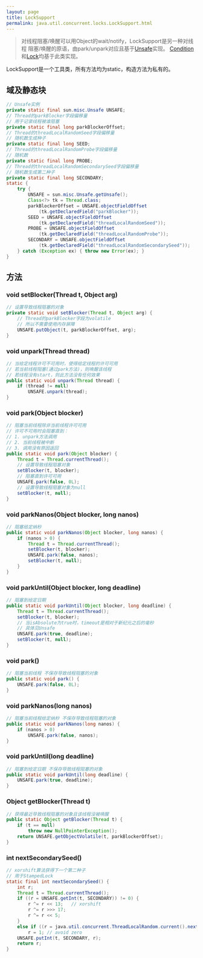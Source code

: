 ```yaml
---
layout: page
title: LockSupport
permalink: java.util.concurrent.locks.LockSupport.html
---
```


> 对线程阻塞/唤醒可以用Object的wait/notify，LockSupport是另一种对线程
> 阻塞/唤醒的原语，由park/unpark对应且基于[Unsafe](content/sun/misc/Unsafe.md)实现。
> [Condition](Condition.md)和[Lock](Lock.md)均基于此类实现。

LockSupport是一个工具类，所有方法均为static，构造方法为私有的。  

## 域及静态块
```java
// Unsafe实例
private static final sun.misc.Unsafe UNSAFE;
// Thread的parkBlocker字段偏移量
// 用于记录线程被谁阻塞
private static final long parkBlockerOffset;
// Thread的threadLocalRandomSeed字段偏移量
// 随机数生成种子
private static final long SEED;
// Thread的threadLocalRandomProbe字段偏移量
// 随机数
private static final long PROBE;
// Thread的threadLocalRandomSecondarySeed字段偏移量
// 随机数生成第二种子
private static final long SECONDARY;
static {
    try {
        UNSAFE = sun.misc.Unsafe.getUnsafe();
        Class<?> tk = Thread.class;
        parkBlockerOffset = UNSAFE.objectFieldOffset
            (tk.getDeclaredField("parkBlocker"));
        SEED = UNSAFE.objectFieldOffset
            (tk.getDeclaredField("threadLocalRandomSeed"));
        PROBE = UNSAFE.objectFieldOffset
            (tk.getDeclaredField("threadLocalRandomProbe"));
        SECONDARY = UNSAFE.objectFieldOffset
            (tk.getDeclaredField("threadLocalRandomSecondarySeed"));
    } catch (Exception ex) { throw new Error(ex); }
}
```

## 方法
### void setBlocker(Thread t, Object arg)
```java
// 设置导致线程阻塞的对象
private static void setBlocker(Thread t, Object arg) {
    // Thread的parkBlocker字段为volatile
    // 所以不需要使用内存屏障
    UNSAFE.putObject(t, parkBlockerOffset, arg);
}
```

### void unpark(Thread thread)
```java
// 当给定线程许可不可用时，使得给定线程的许可可用
// 若当前线程阻塞(通过park方法)，则唤醒该线程
// 若线程没有start，则此方法没有任何效果
public static void unpark(Thread thread) {
    if (thread != null)
        UNSAFE.unpark(thread);
}
```

### void park(Object blocker)
```java
// 阻塞当前线程除非当前线程许可可用
// 许可不可用时会阻塞直到：
// 1. unpark方法调用
// 2. 当前线程被中断
// 3. 调用没有原因返回
public static void park(Object blocker) {
    Thread t = Thread.currentThread();
    // 设置导致线程阻塞对象
    setBlocker(t, blocker);
    // 阻塞直到许可可用
    UNSAFE.park(false, 0L);
    // 设置导致线程阻塞对象为null
    setBlocker(t, null);
}
```

### void parkNanos(Object blocker, long nanos)
```java
// 阻塞给定纳秒
public static void parkNanos(Object blocker, long nanos) {
    if (nanos > 0) {
        Thread t = Thread.currentThread();
        setBlocker(t, blocker);
        UNSAFE.park(false, nanos);
        setBlocker(t, null);
    }
}
```

### void parkUntil(Object blocker, long deadline)
```java
// 阻塞到给定日期
public static void parkUntil(Object blocker, long deadline) {
    Thread t = Thread.currentThread();
    setBlocker(t, blocker);
    // 当isAbsolute为true时，timeout是相对于新纪元之后的毫秒
    // 具体见Unsafe
    UNSAFE.park(true, deadline);
    setBlocker(t, null);
}
```

### void park()
```java
// 阻塞当前线程 不保存导致线程阻塞的对象
public static void park() {
    UNSAFE.park(false, 0L);
}
```

### void parkNanos(long nanos)
```java
// 阻塞当前线程给定纳秒 不保存导致线程阻塞的对象
public static void parkNanos(long nanos) {
    if (nanos > 0)
        UNSAFE.park(false, nanos);
}
```

### void parkUntil(long deadline)
```java
// 阻塞到给定日期 不保存导致线程阻塞的对象
public static void parkUntil(long deadline) {
    UNSAFE.park(true, deadline);
}
```

### Object getBlocker(Thread t)
```java
// 获得最近导致线程阻塞的对象且该线程没被唤醒
public static Object getBlocker(Thread t) {
    if (t == null)
        throw new NullPointerException();
    return UNSAFE.getObjectVolatile(t, parkBlockerOffset);
}
```

### int nextSecondarySeed()
```java
// xorshift算法获得下一个第二种子
// 用于StampedLock
static final int nextSecondarySeed() {
    int r;
    Thread t = Thread.currentThread();
    if ((r = UNSAFE.getInt(t, SECONDARY)) != 0) {
        r ^= r << 13;   // xorshift
        r ^= r >>> 17;
        r ^= r << 5;
    }
    else if ((r = java.util.concurrent.ThreadLocalRandom.current().nextInt()) == 0)
        r = 1; // avoid zero
    UNSAFE.putInt(t, SECONDARY, r);
    return r;
}
```